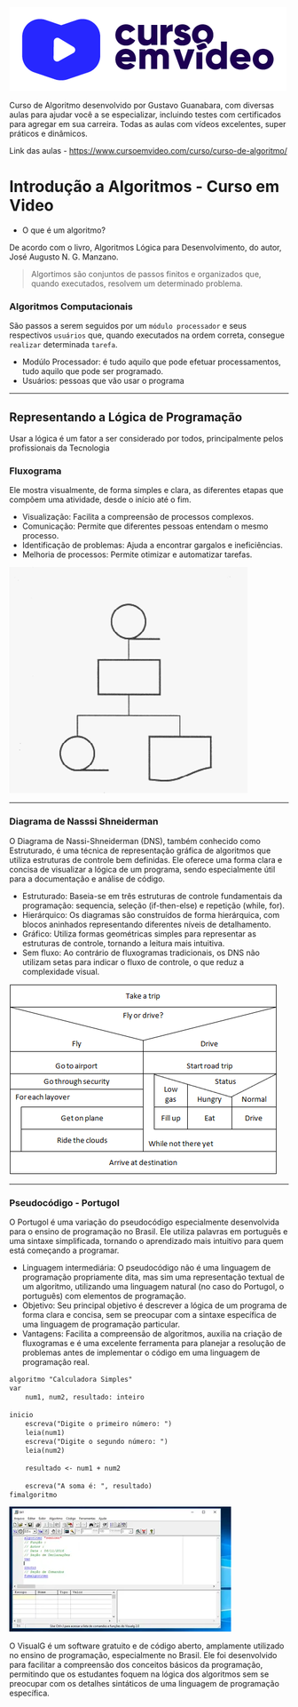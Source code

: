 ![alt text](image-3.png)

Curso de Algoritmo desenvolvido por Gustavo Guanabara, com diversas aulas para ajudar você a se especializar, incluindo testes com certificados para agregar em sua carreira. Todas as aulas com vídeos excelentes, super práticos e dinâmicos.

Link das aulas - https://www.cursoemvideo.com/curso/curso-de-algoritmo/

# Introdução a Algoritmos - Curso em Video

- O que é um algoritmo?

De acordo com o livro, Algoritmos Lógica para Desenvolvimento, do autor, José Augusto N. G. Manzano.
> Algortimos são conjuntos de passos finitos e organizados que, quando executados, resolvem um determinado problema.

### Algoritmos Computacionais

São passos a serem seguidos por um `módulo processador` e seus respectivos `usuários` que, quando executados na ordem correta, consegue `realizar` determinada `tarefa`.

- Modúlo Processador: é tudo aquilo que pode efetuar processamentos, tudo aquilo que pode ser programado.
- Usuários: pessoas que vão usar o programa

---
 
## Representando a Lógica de Programação

Usar a lógica é um fator a ser considerado por todos, principalmente pelos profissionais da Tecnologia

### Fluxograma
Ele mostra visualmente, de forma simples e clara, as diferentes etapas que compõem uma atividade, desde o início até o fim.
 - Visualização: Facilita a compreensão de processos complexos.
 - Comunicação: Permite que diferentes pessoas entendam o mesmo processo.
 - Identificação de problemas: Ajuda a encontrar gargalos e ineficiências.
 - Melhoria de processos: Permite otimizar e automatizar tarefas.

![alt text](image-1.png)

---

### Diagrama de Nasssi Shneiderman
O Diagrama de Nassi-Shneiderman (DNS), também conhecido como Estruturado, é uma técnica de representação gráfica de algoritmos que utiliza estruturas de controle bem definidas. Ele oferece uma forma clara e concisa de visualizar a lógica de um programa, sendo especialmente útil para a documentação e análise de código.
 - Estruturado: Baseia-se em três estruturas de controle fundamentais da programação: sequencia, seleção (if-then-else) e repetição (while, for).
 - Hierárquico: Os diagramas são construídos de forma hierárquica, com blocos aninhados representando diferentes níveis de detalhamento.
 - Gráfico: Utiliza formas geométricas simples para representar as estruturas de controle, tornando a leitura mais intuitiva.
 - Sem fluxo: Ao contrário de fluxogramas tradicionais, os DNS não utilizam setas para indicar o fluxo de controle, o que reduz a complexidade visual.
 
![alt text](image.png)

---

### Pseudocódigo - Portugol
O Portugol é uma variação do pseudocódigo especialmente desenvolvida para o ensino de programação no Brasil. Ele utiliza palavras em português e uma sintaxe simplificada, tornando o aprendizado mais intuitivo para quem está começando a programar.
- Linguagem intermediária: O pseudocódigo não é uma linguagem de programação propriamente dita, mas sim uma representação textual de um algoritmo, utilizando uma linguagem natural (no caso do Portugol, o português) com elementos de programação.
- Objetivo: Seu principal objetivo é descrever a lógica de um programa de forma clara e concisa, sem se preocupar com a sintaxe específica de uma linguagem de programação particular.
- Vantagens: Facilita a compreensão de algoritmos, auxilia na criação de fluxogramas e é uma excelente ferramenta para planejar a resolução de problemas antes de implementar o código em uma linguagem de programação real.

```Portugol Visualg
algoritmo "Calculadora Simples"
var
    num1, num2, resultado: inteiro

inicio
    escreva("Digite o primeiro número: ")
    leia(num1)
    escreva("Digite o segundo número: ")
    leia(num2)

    resultado <- num1 + num2

    escreva("A soma é: ", resultado)
fimalgoritmo
```

![alt text](image-2.png)

O VisualG é um software gratuito e de código aberto, amplamente utilizado no ensino de programação, especialmente no Brasil. Ele foi desenvolvido para facilitar a compreensão dos conceitos básicos da programação, permitindo que os estudantes foquem na lógica dos algoritmos sem se preocupar com os detalhes sintáticos de uma linguagem de programação específica.


